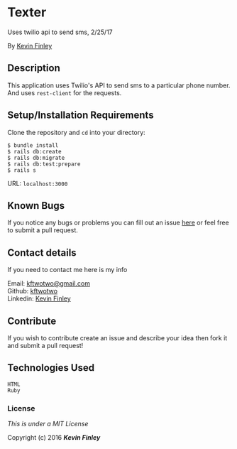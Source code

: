 # Texter

 Uses twilio api to send sms, 2/25/17

 By [Kevin Finley](http://www.kfinley.com)

## Description

This application uses Twilio's API to send sms to a particular phone number. And uses `rest-client` for the requests.

## Setup/Installation Requirements

Clone the repository and `cd` into your directory:
```
$ bundle install
$ rails db:create
$ rails db:migrate
$ rails db:test:prepare
$ rails s
```
URL: `localhost:3000`
## Known Bugs

If you notice any bugs or problems you can fill out an issue [here](http://www.github.com/kftwotwo/texter/issues) or feel free to submit a pull request.

## Contact details
If you need to contact me here is my info

Email: kftwotwo@gmail.com<br>
Github: [kftwotwo](https://www.github.com/kftwotwo)<br>
Linkedin: [Kevin Finley](https://www.linkedin.com/in/kftwotwo/)

## Contribute

If you wish to contribute create an issue and describe your idea then fork it and submit a pull request!

## Technologies Used
```
HTML
Ruby
```
### License

*This is under a MIT License*

Copyright (c) 2016 **_Kevin Finley_**
